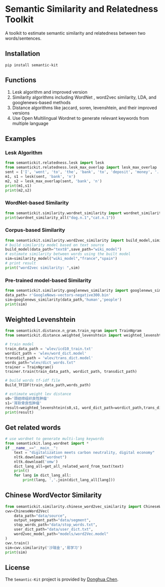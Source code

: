 # Semantic Similarity and Relatedness Toolkit

A toolkit to estimate semantic similarity and relatedness between two words/sentences. 

## Installation
```pip
pip install semantic-kit
```

## Functions
1. Lesk algorithm and improved version
2. Similarity algorithms including WordNet , word2vec similarity, LDA, and googlenews-based methods
3. Distance algorithms like jaccard, soren, levenshtein, and their improved versions
4. Use Open Multilingual Wordnet to generate relevant keywords from multiple language

## Examples
### Lesk Algorithm
```python
from semantickit.relatedness.lesk import lesk
from semantickit.relatedness.lesk_max_overlap import lesk_max_overlap
sent = ['I', 'went', 'to', 'the', 'bank', 'to', 'deposit', 'money', '.']
m1, s1 = lesk(sent, 'bank', 'n')
m2, s2 = lesk_max_overlap(sent, 'bank', 'n')
print(m1,s1)
print(m2,s2)
```
### WordNet-based Similarity
```python
from semantickit.similarity.wordnet_similarity import wordnet_similarity_all
print(wordnet_similarity_all("dog.n.1","cat.n.1"))
```

### Corpus-based Similarity
```python
from semantickit.similarity.word2vec_similarity import build_model,similarity_model
# build similarity model based on text source
build_model(data_path="text8",save_path="wiki_model")
# estimate similarity between words using the built model
sim=similarity_model("wiki_model","france","spain")
# print result
print("word2vec similarity: ",sim)
```

### Pre-trained model-based Similarity
```python
from semantickit.similarity.googlenews_similarity import googlenews_similarity
data_path= r'GoogleNews-vectors-negative300.bin'
sim=googlenews_similarity(data_path,'human','people')
print(sim)
```

## Weighted Levenshtein
```python
from semantickit.distance.n_gram.train_ngram import TrainNgram
from semantickit.distance.weighted_levenshtein import weighted_levenshtein,Build_TFIDF

# train model
train_data_path = 'wlev/icd10_train.txt'
wordict_path = 'wlev/word_dict.model'
transdict_path = 'wlev/trans_dict.model'
words_path="wlev/dict_words.txt"
trainer = TrainNgram()
trainer.train(train_data_path, wordict_path, transdict_path)

# build words tf-idf file
Build_TFIDF(train_data_path,words_path)

# estimate weight lev distance
s0='颈结缔组织良性肿瘤'
s1='耳软骨良性肿瘤'
result=weighted_levenshtein(s0,s1, word_dict_path=wordict_path,trans_dict_path=transdict_path,data_path=train_data_path,words_path=words_path)
print(result)
```

## Get related words 
```python
# use wordnet to generate multi-lang keywords
from semantickit.lang.wordnet import *
if __name__=="__main__":
    text = "digitalization meets carbon neutrality, digital economy"
    nltk.download("wordnet")
    nltk.download('omw')
    dict_lang_all=get_all_related_word_from_text(text)
    print()
    for lang in dict_lang_all:
        print(lang, ','.join(dict_lang_all[lang]))
```

## Chinese WordVector Similarity
```python
from semantickit.similarity.chinese_word2vec_similarity import ChineseWord2Vec
cwv=ChineseWord2Vec(
    data_path="data/source",
    output_segment_path="data/segment",
    stop_words_path="data/stop_words.txt",
    user_dict_path="data/user_dict.txt",
    word2vec_model_path="models/word2Vec.model"
)
cwv.train()
sim=cwv.similarity('沙瑞金','易学习')
print(sim)
```


## License
The `Semantic-Kit` project is provided by [Donghua Chen](https://github.com/dhchenx). 

